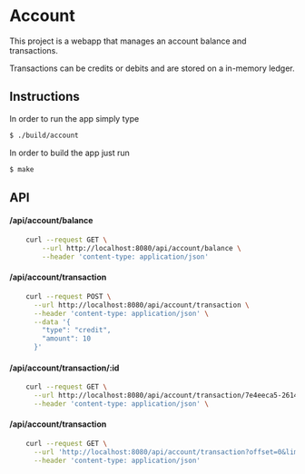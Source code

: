 # Account

This project is a webapp that manages an account balance and transactions.

Transactions can be credits or debits and are stored on a in-memory ledger.

## Instructions

In order to run the app simply type
```sh
$ ./build/account
```

In order to build the app just run 
```sh
$ make
```

## API
#### /api/account/balance
```sh
    curl --request GET \
        --url http://localhost:8080/api/account/balance \
        --header 'content-type: application/json'
```
#### /api/account/transaction
```sh
    curl --request POST \
      --url http://localhost:8080/api/account/transaction \
      --header 'content-type: application/json' \
      --data '{
    	"type": "credit",
    	"amount": 10
      }'
```
#### /api/account/transaction/:id
```sh
    curl --request GET \
      --url http://localhost:8080/api/account/transaction/7e4eeca5-2614-476b-8097-eddf09d819b \
      --header 'content-type: application/json' \
```
#### /api/account/transaction
```sh
    curl --request GET \
      --url 'http://localhost:8080/api/account/transaction?offset=0&limit=10' \
      --header 'content-type: application/json'
```


